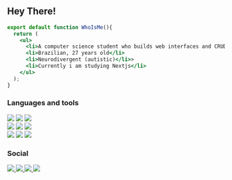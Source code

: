 <h2>Hey There!</h2>

```jsx
export default function WhoIsMe(){
  return (
    <ul>
      <li>A computer science student who builds web interfaces and CRUDs.</li>
      <li>Brazilian, 27 years old</li>
      <li>Neurodivergent (autistic)</li>>
      <li>Currently i am studying Nextjs</li>
    </ul>
  );
}
```
<h3>Languages and tools</h3>
<div>
  <img src="https://img.shields.io/badge/HTML-239120?style=for-the-badge&logo=html5&logoColor=white" />
  <img src="https://img.shields.io/badge/CSS-239120?&style=for-the-badge&logo=css3&logoColor=white" />
  <img src="https://img.shields.io/badge/JavaScript-F7DF1E?style=for-the-badge&logo=javascript&logoColor=black" />
</div>
<div>
  <img src="https://img.shields.io/badge/Sass-CC6699?style=for-the-badge&logo=sass&logoColor=white" />
  <img src="https://img.shields.io/badge/Java-ED8B00?style=for-the-badge&logo=java&logoColor=white" />
  <img src="https://img.shields.io/badge/Tailwind_CSS-38B2AC?style=for-the-badge&logo=tailwind-css&logoColor=white" />
</div>

<div>
  <img src="https://img.shields.io/badge/Vue.js-35495E?style=for-the-badge&logo=vue.js&logoColor=4FC08D" />
  <img src="https://img.shields.io/badge/React-20232A?style=for-the-badge&logo=react&logoColor=61DAFB"  />
  <img src="https://img.shields.io/badge/Flutter-02569B?style=for-the-badge&logo=flutter&logoColor=white" />
  <!--
  <img src="https://img.shields.io/badge/React_Native-20232A?style=for-the-badge&logo=react&logoColor=61DAFB" />
  -->
</div>

<h3>Social</h3>
<p align="left">
  <a href="mailto:lucasherlondsmc@gmail.com" alt="Gmail">
  <img src="https://img.shields.io/badge/Gmail-D14836?style=for-the-badge&logo=gmail&logoColor=white&link=lucasherlondsmc@gmail.com" />
  </a>
  
  <a href="https://www.linkedin.com/in/lucas-herlon-6596aa273/" alt="LinkedIn">
  <img src="https://img.shields.io/badge/LinkedIn-0077B5?style=for-the-badge&logo=linkedin&logoColor=white&link=https://www.linkedin.com/in/lucas-herlon-6596aa273/" />
  </a>
  
  <a href="https://medium.com/@lucasherlondsmc" alt="Medium">
  <img src="https://img.shields.io/badge/Medium-12100E?style=for-the-badge&logo=medium&logoColor=white&link=https://medium.com/@lucasherlondsmc" />
  </a>
  
  <a href="https://www.youtube.com/channel/UCgZkBCnmBhbPc4lWsRXhZWw" alt="Youtube">
  <img src="https://img.shields.io/badge/YouTube-FF0000?style=for-the-badge&logo=youtube&logoColor=white&link=https://www.youtube.com/channel/UCgZkBCnmBhbPc4lWsRXhZWw" />
  </a>
</p>



